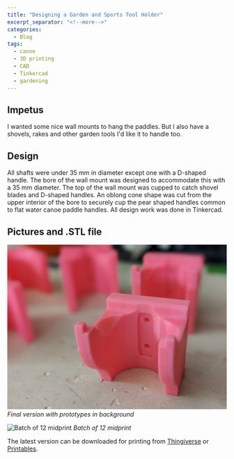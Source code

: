 ```yaml
---
title: "Designing a Garden and Sports Tool Holder"
excerpt_separator: "<!--more-->"
categories:
  - Blog
tags:
  - canoe
  - 3D printing
  - CAD
  - Tinkercad
  - gardening
---
```


## Impetus

I wanted some nice wall mounts to hang the paddles.
But I also have a shovels, rakes and other garden tools I'd like it to handle too.

## Design

All shafts were under 35 mm in diameter except one with a D-shaped handle.
The bore of the wall mount was designed to accommodate this with a 35 mm diameter.
The top of the wall mount was cupped to catch shovel blades and D-shaped handles.
An oblong cone shape was cut from the upper interior of the bore to securely cup the pear shaped handles common to flat water canoe paddle handles.
All design work was done in Tinkercad.

## Pictures and .STL file

![Final version with prototypes](/assets/images/tool-holder-final-pink.jpg)
*Final version with prototypes in background*

![Batch of 12 midprint](/assets/images/tool-holder-x12.jpg)
*Batch of 12 midprint*

The latest version can be downloaded for printing from [Thingiverse](https://www.thingiverse.com/thing:5399330) or [Printables](https://www.printables.com/model/217403).

